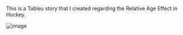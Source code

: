 This is a Tableu story that I created regarding the Relative Age Effect in Hockey.

![image](https://private-user-images.githubusercontent.com/169910014/337406771-ab2b38f2-33a0-43f9-b9a0-f8fe8a9bca15.png?jwt=eyJhbGciOiJIUzI1NiIsInR5cCI6IkpXVCJ9.eyJpc3MiOiJnaXRodWIuY29tIiwiYXVkIjoicmF3LmdpdGh1YnVzZXJjb250ZW50LmNvbSIsImtleSI6ImtleTUiLCJleHAiOjE3MTc3MDE3MzMsIm5iZiI6MTcxNzcwMTQzMywicGF0aCI6Ii8xNjk5MTAwMTQvMzM3NDA2NzcxLWFiMmIzOGYyLTMzYTAtNDNmOS1iOWEwLWY4ZmU4YTliY2ExNS5wbmc_WC1BbXotQWxnb3JpdGhtPUFXUzQtSE1BQy1TSEEyNTYmWC1BbXotQ3JlZGVudGlhbD1BS0lBVkNPRFlMU0E1M1BRSzRaQSUyRjIwMjQwNjA2JTJGdXMtZWFzdC0xJTJGczMlMkZhd3M0X3JlcXVlc3QmWC1BbXotRGF0ZT0yMDI0MDYwNlQxOTE3MTNaJlgtQW16LUV4cGlyZXM9MzAwJlgtQW16LVNpZ25hdHVyZT0yOWE0OTk0OTJkZWViZjUxMDU5Zjk4MTA5Y2UzMDE0OGNhMDA5ODVmYzJlMWFiY2M4ZjhjZTk2OTUxZTFhOTVjJlgtQW16LVNpZ25lZEhlYWRlcnM9aG9zdCZhY3Rvcl9pZD0wJmtleV9pZD0wJnJlcG9faWQ9MCJ9.yI1owTNEti6Rm2tHHuWmEMbgsqYmovk3eI75tBXD7O0)
